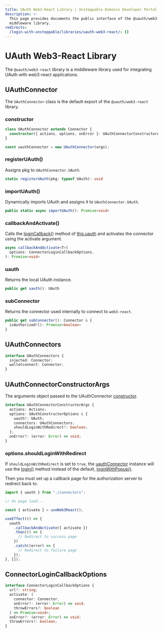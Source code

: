 ```yaml
---
title: UAuth Web3-React Library | Unstoppable Domains Developer Portal
description: >-
  This page provides documents the public interface of the @uauth/web3-react
  middleware library.
redirects:
  /login-with-unstoppable/libraries/uauth-web3-react/: {}
---
```


# UAuth Web3-React Library

The `@uauth/web3-react` library is a middleware library used for integrating UAuth with web3-react applications.

## UAuthConnector

The `UAuthConnector` class is the default export of the `@uauth/web3-react` library.

### constructor

```typescript
class UAuthConnector extends Connector {
  constructor({ actions, options, onError }: UAuthConnectorConstructorArgs) {}
}

const uauthConnector = new UAuthConnector(args);
```

### registerUAuth()

Assigns pkg to `UAuthConnector.UAuth`.

```typescript
static registerUAuth(pkg: typeof UAuth): void
```

### importUAuth()

Dynamically imports UAuth and assigns it to `UAuthConnector.UAuth`.

```typescript
public static async importUAuth(): Promise<void>
```

### callbackAndActivate()

Calls the [loginCallback()](/identity/sdk-and-libraries/uauth-js.md#logincallback) method of [this.uauth](#uauth) and activates the connector using the activate argument.

```typescript
async callbackAndActivate<T>(
  options: ConnectorLoginCallbackOptions,
): Promise<void>
```

### uauth

Returns the local UAuth instance.

```typescript
public get uauth(): UAuth
```

### subConnector

Returns the connector used internally to connect to `web3-react`.

```typescript
public get subConnector(): Connector & {
  isAuthorized?(): Promise<boolean>
}
```

## UAuthConnectors

```typescript
interface UAuthConnectors {
  injected: Connector;
  walletconnect: Connector;
}
```

## UAuthConnectorConstructorArgs

The arguments object passed to the UAuthConnector [constructor](#constructor).

```typescript
interface UAuthConnectorConstructorArgs {
  actions: Actions;
  options: UAuthConstructorOptions & {
    uauth?: UAuth;
    connectors: UAuthConnectors;
    shouldLoginWithRedirect?: boolean;
  };
  onError?: (error: Error) => void;
}
```

### options.shouldLoginWithRedirect

If `shouldLoginWithRedirect` is set to `true`, the [uauthConnector](#uauthconnector) instance will use the [login()](/identity/sdk-and-libraries/uauth-js.md#login) method instead of the default, [loginWithPopup()](/identity/sdk-and-libraries/uauth-js.md#loginwithpopup).

Then you must set up a callback page for the authorization server to redirect back to.

```javascript
import { uauth } from "./connectors";

// On page load...

const { activate } = useWeb3React();

useEffect(() => {
  uauth
    .callbackAndActivate({ activate })
    .then(() => {
      // Redirect to success page
    })
    .catch((error) => {
      // Redirect to failure page
    });
}, []);
```

## ConnectorLoginCallbackOptions

```typescript
interface ConnectorLoginCallbackOptions {
  url?: string;
  activate: (
    connector: Connector,
    onError?: (error: Error) => void,
    throwErrors?: boolean
  ) => Promise<void>;
  onError?: (error: Error) => void;
  throwErrors?: boolean;
}
```
